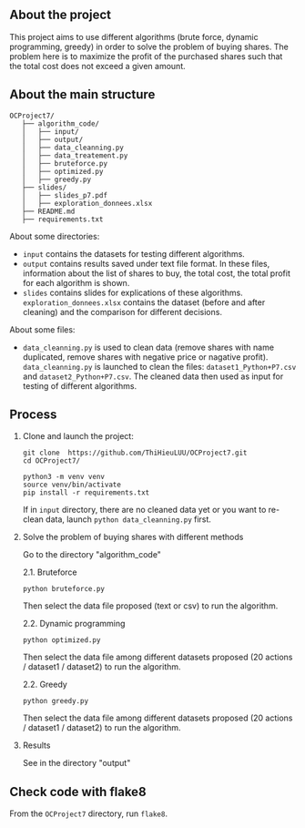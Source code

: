 ## About the project
This project aims to use different algorithms (brute force, dynamic programming, greedy) in order to 
solve the problem of buying shares. The problem here is to maximize the profit of the purchased shares
such that the total cost does not exceed a given amount.

## About the main structure 
```
OCProject7/
   ├── algorithm_code/
   │   ├── input/
   │   ├── output/
   │   ├── data_cleanning.py
   │   ├── data_treatement.py
   │   ├── bruteforce.py
   │   ├── optimized.py
   │   ├── greedy.py
   ├── slides/  
   │   ├── slides_p7.pdf  
   │   ├── exploration_donnees.xlsx
   ├── README.md
   ├── requirements.txt

```
About some directories: 
- `input` contains the datasets for testing different algorithms.
- `output` contains results saved under text file format. In these files, information about
the list of shares to buy, the total cost, the total profit for each algorithm is shown.
- `slides` contains slides for explications of these algorithms. `exploration_donnees.xlsx` contains 
the dataset (before and after cleaning) and the comparison for different decisions.

About some files: 
- `data_cleanning.py` is used to clean data (remove shares with name duplicated, remove shares with negative price or nagative profit).
`data_cleanning.py` is launched to clean the files: `dataset1_Python+P7.csv` and `dataset2_Python+P7.csv`. 
The cleaned data then used as input for testing of different algorithms.
## Process  
1. Clone and launch the project:
   ```
   git clone  https://github.com/ThiHieuLUU/OCProject7.git
   cd OCProject7/
   
   python3 -m venv venv
   source venv/bin/activate
   pip install -r requirements.txt 
   ```   
   If in `input` directory, there are no cleaned data yet or you want to re-clean data, launch `python data_cleanning.py` first.
2. Solve the problem of buying shares with different methods

    Go to the directory "algorithm_code"

    2.1. Bruteforce  
    ```
    python bruteforce.py
    ```
   Then select the data file proposed (text or csv) to run the algorithm.

    2.2. Dynamic programming
    ```
    python optimized.py
    ```
   Then select the data file among different datasets proposed (20 actions / dataset1 / dataset2) to run the algorithm.

    2.2. Greedy
    ```
    python greedy.py
    ```
   Then select the data file among different datasets proposed (20 actions / dataset1 / dataset2) to run the algorithm.

3. Results

   See in the directory "output"
## Check code with flake8
From the `OCProject7` directory, run `flake8`.